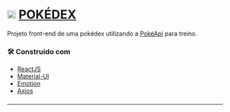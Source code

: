 #  <img src="https://camo.githubusercontent.com/5a17d6f1d6c7dfb2086a49bb48e43a09b3689f622d26b6cbe46013cd4bf2850c/68747470733a2f2f706e67696d672e636f6d2f75706c6f6164732f706f6b6562616c6c2f706f6b6562616c6c5f504e47382e706e67" alt="drawing" style="width:20px;"/> [POKÉDEX](https://janiscostadelli.github.io/personal-website/)

Projeto front-end de uma pokédex utilizando a [PokéApi](https://pokeapi.co/docs/v2) para treino.

### 🛠️ Construído com

* [ReactJS](https://pt-br.reactjs.org/)
* [Material-UI](https://mui.com/)
* [Emotion](https://emotion.sh/docs/introduction/)
* [Axios](https://axios-http.com/docs/intro)

### 

---
